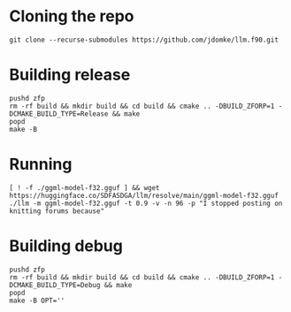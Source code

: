 # Cloning the repo
```
git clone --recurse-submodules https://github.com/jdomke/llm.f90.git
```

# Building release
```
pushd zfp
rm -rf build && mkdir build && cd build && cmake .. -DBUILD_ZFORP=1 -DCMAKE_BUILD_TYPE=Release && make
popd
make -B
```

# Running
```
[ ! -f ./ggml-model-f32.gguf ] && wget https://huggingface.co/SDFASDGA/llm/resolve/main/ggml-model-f32.gguf
./llm -m ggml-model-f32.gguf -t 0.9 -v -n 96 -p "I stopped posting on knitting forums because"
```

# Building debug
```
pushd zfp
rm -rf build && mkdir build && cd build && cmake .. -DBUILD_ZFORP=1 -DCMAKE_BUILD_TYPE=Debug && make
popd
make -B OPT=''
```
